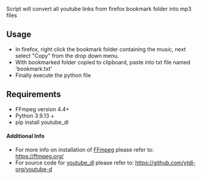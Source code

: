 Script will convert all youtube links from firefox bookmark folder into mp3 files

## Usage
 * In firefox, right click the bookmark folder containing the music, next select "Copy" from the drop down menu.
 * With bookmarked folder copied to clipboard, paste into txt file named 'bookmark.txt'
 * Finally execute the python file 

## Requirements
 * FFmpeg version 4.4+ 
 * Python 3.9.13 +
 * pip install youtube_dl

#### Additional Info 
 * For more info on installation of [FFmpeg](https://ffmpeg.org/) please refer to: https://ffmpeg.org/
 * For source code for [youtube_dl](https://github.com/ytdl-org/youtube-dl) please refer to: https://github.com/ytdl-org/youtube-d

